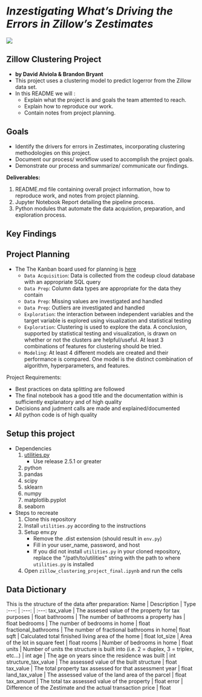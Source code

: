 # _Inzestigating What’s Driving the Errors in Zillow’s Zestimates_

![](http://zillow.mediaroom.com/image/Zillow_Wordmark_Blue_RGB.jpg)


## Zillow Clustering Project 
   - __by David Alviola & Brandon Bryant__
- This project uses a clustering model to predict logerror from the Zillow data set.
- In this README we will :
    * Explain what the project is and goals the team attemted to reach. 
    * Explain how to reproduce our work. 
    * Contain notes from project planning.

## Goals
* Identify the drivers for errors in Zestimates, incorporating clustering methodologies on this project.
* Document our process/ workflow used to accomplish the project goals.
* Demonstrate our process and summarize/ communicate our findings.

**Deliverables:**
1. README.md file containing overall project information, how to reproduce work, and notes from project planning.
2. Jupyter Notebook Report detailing the pipeline process.
3. Python modules that automate the data acquistion, preparation, and exploration process.

## Key Findings

## Project Planning
* The The Kanban board used for planning is <a href="https://github.com/orgs/david-and-brandon-the-sa-se-bros/projects/1">here</a>
   * `Data Acquisition`: Data is collected from the codeup cloud database with an appropriate SQL query
   * `Data Prep`: Column data types are appropriate for the data they contain
   * `Data Prep`: Missing values are investigated and handled
   * `Data Prep`: Outliers are investigated and handled
   * `Exploration`: the interaction between independent variables and the target variable is explored using visualization and statistical testing
   * `Exploration`: Clustering is used to explore the data. A conclusion, supported by statistical testing and visualization, is drawn on whether or not the clusters are helpful/useful. At least 3 combinations of features for clustering should be tried.
   * `Modeling`: At least 4 different models are created and their performance is compared. One model is the distinct combination of algorithm, hyperparameters, and features.

Project Requirements:
   - Best practices on data splitting are followed
   - The final notebook has a good title and the documentation within is sufficiently explanatory and of high quality
   - Decisions and judment calls are made and explained/documented
   - All python code is of high quality

## Setup this project
* Dependencies
    1. [utilities.py](https://github.com/david-ryan-alviola/utilities/releases)
        * Use release 2.5.1 or greater
    2. python
    3. pandas
    4. scipy
    5. sklearn
    6. numpy
    7. matplotlib.pyplot
    8. seaborn
* Steps to recreate
    1. Clone this repository
    2. Install `utilities.py` according to the instructions
    3. Setup env.py
        * Remove the .dist extension (should result in `env.py`)
        * Fill in your user_name, password, and host
        * If you did not install `utilities.py` in your cloned repository, replace the "/path/to/utilities" string with the path to where `utilities.py` is installed
    4. Open `zillow_clustering_project_final.ipynb` and run the cells



## Data Dictionary
This is the structure of the data after preparation:
Name | Description | Type
:---: | :---: | :---:
tax_value | The assesed value of the property for tax purposes | float
bathrooms | The number of bathrooms a property has  | float
bedrooms  | The number of bedrooms in home |   float
fractional_bathrooms | The number of fractional bathrooms in home| float
sqft | Calculated total finished living area of the home | float
lot_size | Area of the lot in square feet | float
rooms |  Number of bedrooms in home  | float
units |  Number of units the structure is built into (i.e. 2 = duplex, 3 = triplex, etc...) | int
age |  The age on years since the residence was built | int
structure_tax_value | The assessed value of the built structure  | float
tax_value | The total property tax assessed for that assessment year | float
land_tax_value | The assessed value of the land area of the parcel | float
tax_amount | The total tax assessed value of the property | float
error | Difference of the Zestimate and the actual transaction price | float
